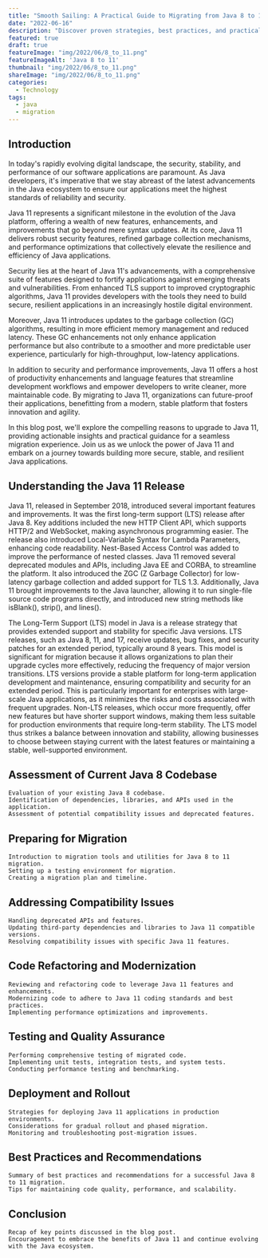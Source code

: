 ```yaml
---
title: "Smooth Sailing: A Practical Guide to Migrating from Java 8 to 11"
date: "2022-06-16"
description: "Discover proven strategies, best practices, and practical tips for smoothly migrating your Java applications from version 8 to the latest long-term support release, Java 11."
featured: true 
draft: true 
featureImage: "img/2022/06/8_to_11.png"
featureImageAlt: 'Java 8 to 11'
thumbnail: "img/2022/06/8_to_11.png"
shareImage: "img/2022/06/8_to_11.png"
categories:
  - Technology
tags:
  - java
  - migration
---
```


## Introduction
In today's rapidly evolving digital landscape, the security, stability, and performance of our software applications are paramount. As Java developers, it's imperative that we stay abreast of the latest advancements in the Java ecosystem to ensure our applications meet the highest standards of reliability and security.

Java 11 represents a significant milestone in the evolution of the Java platform, offering a wealth of new features, enhancements, and improvements that go beyond mere syntax updates. At its core, Java 11 delivers robust security features, refined garbage collection mechanisms, and performance optimizations that collectively elevate the resilience and efficiency of Java applications.

Security lies at the heart of Java 11's advancements, with a comprehensive suite of features designed to fortify applications against emerging threats and vulnerabilities. From enhanced TLS support to improved cryptographic algorithms, Java 11 provides developers with the tools they need to build secure, resilient applications in an increasingly hostile digital environment.

Moreover, Java 11 introduces updates to the garbage collection (GC) algorithms, resulting in more efficient memory management and reduced latency. These GC enhancements not only enhance application performance but also contribute to a smoother and more predictable user experience, particularly for high-throughput, low-latency applications.

In addition to security and performance improvements, Java 11 offers a host of productivity enhancements and language features that streamline development workflows and empower developers to write cleaner, more maintainable code. By migrating to Java 11, organizations can future-proof their applications, benefitting from a modern, stable platform that fosters innovation and agility.

In this blog post, we'll explore the compelling reasons to upgrade to Java 11, providing actionable insights and practical guidance for a seamless migration experience. Join us as we unlock the power of Java 11 and embark on a journey towards building more secure, stable, and resilient Java applications.

## Understanding the Java 11 Release
Java 11, released in September 2018, introduced several important features and improvements. It was the first long-term support (LTS) release after Java 8. Key additions included the new HTTP Client API, which supports HTTP/2 and WebSocket, making asynchronous programming easier. The release also introduced Local-Variable Syntax for Lambda Parameters, enhancing code readability. Nest-Based Access Control was added to improve the performance of nested classes. Java 11 removed several deprecated modules and APIs, including Java EE and CORBA, to streamline the platform. It also introduced the ZGC (Z Garbage Collector) for low-latency garbage collection and added support for TLS 1.3. Additionally, Java 11 brought improvements to the Java launcher, allowing it to run single-file source code programs directly, and introduced new string methods like isBlank(), strip(), and lines().

The Long-Term Support (LTS) model in Java is a release strategy that provides extended support and stability for specific Java versions. LTS releases, such as Java 8, 11, and 17, receive updates, bug fixes, and security patches for an extended period, typically around 8 years. This model is significant for migration because it allows organizations to plan their upgrade cycles more effectively, reducing the frequency of major version transitions. LTS versions provide a stable platform for long-term application development and maintenance, ensuring compatibility and security for an extended period. This is particularly important for enterprises with large-scale Java applications, as it minimizes the risks and costs associated with frequent upgrades. Non-LTS releases, which occur more frequently, offer new features but have shorter support windows, making them less suitable for production environments that require long-term stability. The LTS model thus strikes a balance between innovation and stability, allowing businesses to choose between staying current with the latest features or maintaining a stable, well-supported environment.

## Assessment of Current Java 8 Codebase
    Evaluation of your existing Java 8 codebase.
    Identification of dependencies, libraries, and APIs used in the application.
    Assessment of potential compatibility issues and deprecated features.

## Preparing for Migration
    Introduction to migration tools and utilities for Java 8 to 11 migration.
    Setting up a testing environment for migration.
    Creating a migration plan and timeline.
## Addressing Compatibility Issues
    Handling deprecated APIs and features.
    Updating third-party dependencies and libraries to Java 11 compatible versions.
    Resolving compatibility issues with specific Java 11 features.

## Code Refactoring and Modernization
    Reviewing and refactoring code to leverage Java 11 features and enhancements.
    Modernizing code to adhere to Java 11 coding standards and best practices.
    Implementing performance optimizations and improvements.

## Testing and Quality Assurance
    Performing comprehensive testing of migrated code.
    Implementing unit tests, integration tests, and system tests.
    Conducting performance testing and benchmarking.

## Deployment and Rollout
    Strategies for deploying Java 11 applications in production environments.
    Considerations for gradual rollout and phased migration.
    Monitoring and troubleshooting post-migration issues.

## Best Practices and Recommendations
    Summary of best practices and recommendations for a successful Java 8 to 11 migration.
    Tips for maintaining code quality, performance, and scalability.

## Conclusion
    Recap of key points discussed in the blog post.
    Encouragement to embrace the benefits of Java 11 and continue evolving with the Java ecosystem.